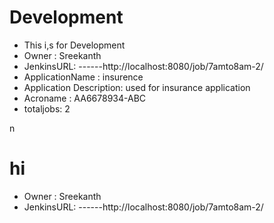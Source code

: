# Development

  - This i,s for Development
  - Owner : Sreekanth
  - JenkinsURL: ------http://localhost:8080/job/7amto8am-2/
  - ApplicationName : insurence
  - Application Description: used for insurance application
  - Acroname :  AA6678934-ABC
  - totaljobs: 2

n  
# hi  

  - Owner : Sreekanth
  - JenkinsURL: ------http://localhost:8080/job/7amto8am-2/
